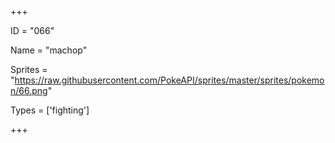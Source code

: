 




+++

ID = "066"

Name = "machop"

Sprites = "https://raw.githubusercontent.com/PokeAPI/sprites/master/sprites/pokemon/66.png"

Types = ['fighting']

+++

